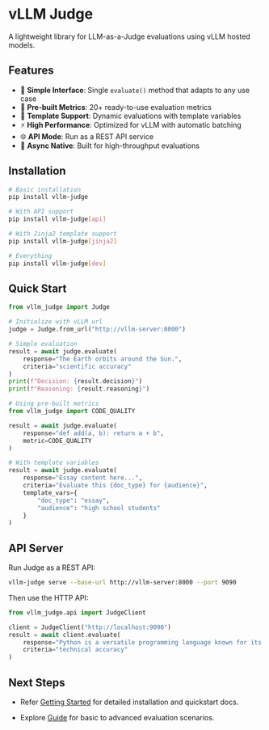 # vLLM Judge

A lightweight library for LLM-as-a-Judge evaluations using vLLM hosted models.

## Features

- 🚀 **Simple Interface**: Single `evaluate()` method that adapts to any use case
- 🎯 **Pre-built Metrics**: 20+ ready-to-use evaluation metrics
- 🔧 **Template Support**: Dynamic evaluations with template variables
- ⚡ **High Performance**: Optimized for vLLM with automatic batching
- 🌐 **API Mode**: Run as a REST API service
- 🔄 **Async Native**: Built for high-throughput evaluations

## Installation

```bash
# Basic installation
pip install vllm-judge

# With API support
pip install vllm-judge[api]

# With Jinja2 template support
pip install vllm-judge[jinja2]

# Everything
pip install vllm-judge[dev]
```

## Quick Start

```python
from vllm_judge import Judge

# Initialize with vLLM url
judge = Judge.from_url("http://vllm-server:8000")

# Simple evaluation
result = await judge.evaluate(
    response="The Earth orbits around the Sun.",
    criteria="scientific accuracy"
)
print(f"Decision: {result.decision}")
print(f"Reasoning: {result.reasoning}")

# Using pre-built metrics
from vllm_judge import CODE_QUALITY

result = await judge.evaluate(
    response="def add(a, b): return a + b",
    metric=CODE_QUALITY
)

# With template variables
result = await judge.evaluate(
    response="Essay content here...",
    criteria="Evaluate this {doc_type} for {audience}",
    template_vars={
        "doc_type": "essay",
        "audience": "high school students"
    }
)
```

## API Server

Run Judge as a REST API:

```bash
vllm-judge serve --base-url http://vllm-server:8000 --port 9090
```

Then use the HTTP API:

```python
from vllm_judge.api import JudgeClient

client = JudgeClient("http://localhost:9090")
result = await client.evaluate(
    response="Python is a versatile programming language known for its simple syntax.",
    criteria="technical accuracy"
)
```

## Next Steps

- Refer [Getting Started](getting-started/installation.md) for detailed installation and quickstart docs.

- Explore [Guide](guide/basic-evaluation.md) for basic to advanced evaluation scenarios.